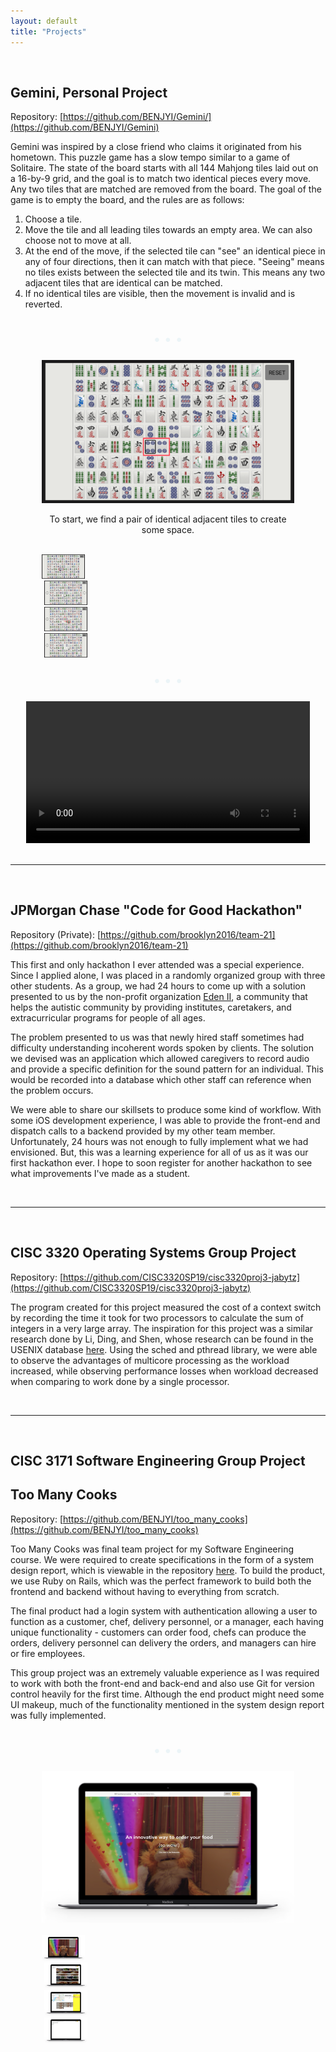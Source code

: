 ```yaml
---
layout: default
title: "Projects"
---
```


<br/>

## Gemini, Personal Project

Repository: [https://github.com/BENJYI/Gemini/](https://github.com/BENJYI/Gemini)

Gemini was inspired by a close friend who claims it originated from his hometown. This puzzle game has a slow tempo similar to a game of Solitaire. 
The state of the board starts with all 144 Mahjong tiles laid out on a 16-by-9 grid, and the goal is to match two identical pieces every move. Any two tiles that are matched are removed from the board. The goal of the game is to empty the board, and the rules are as follows:

1. Choose a tile.
2. Move the tile and all leading tiles towards an empty area. We can also choose not to move at all.
3. At the end of the move, if the selected tile can "see" an identical piece in any of four directions, then it can match with that piece. "Seeing" means no tiles exists between the selected tile and its twin. This means any two adjacent tiles that are identical can be matched.
4. If no identical tiles are visible, then the movement is invalid and is reverted.

<div style="text-align:center">
  <div style="display:inline-block">
    <p style="font-size:1.5em;color:rgba(218, 236, 242, 0.5)">
    • • •
    </p>
  </div>
</div>

<div style="width:100%;text-align:center;">
  <div style="width:80%;display:inline-block;text-align:center">
    <div>
      <img id="project-img" src="./images/mockup-1.png">
    </div>
    <div>
      <p id="project-text">
        To start, we find a pair of identical adjacent tiles to create some space.
      </p>
    </div>
    <br/>
    <div>
      <div class="project-preview" style="width:17%;">
        <img class="test-img" src="./images/mockup-1.png" onclick="myFunction(this,1);">
      </div>
      <div class="project-preview" style="width:17%;margin-left:1%">
        <img class="test-img" src="./images/mockup-2.png" onclick="myFunction(this,2);">
      </div>
      <div class="project-preview" style="width:17%;margin-left:1%">
        <img class="test-img" src="./images/mockup-3.png" onclick="myFunction(this,3);">
      </div>
      <div class="project-preview" style="width:17%;margin-left:1%">
        <img class="test-img" src="./images/mockup-4.png" onclick="myFunction(this,4);">
      </div>
    </div>
  </div>
</div>

<div style="text-align:center">
  <div style="display:inline-block">
    <p style="font-size:1.5em;color:rgba(218, 236, 242, 0.5)">
    • • •
    </p>
  </div>
</div>

<div style="width:100%;text-align:center">
  <div style="width:90%;display:inline-block;">
    <video style="width:100%;outline:none;" autoplay mute controls="controls">
      <source src="./images/gemini-test.mp4" type="video/mp4">
    </video>
  </div>
</div>

<br/>

---

<br/>

## JPMorgan Chase "Code for Good Hackathon"

Repository (Private): [https://github.com/brooklyn2016/team-21](https://github.com/brooklyn2016/team-21)

This first and only hackathon I ever attended was a special experience. Since I applied alone, I was placed in a randomly organized group with three other students. As a group, we had 24 hours to come up with a solution presented to us by the non-profit organization <a href="https://eden2.org/">Eden II</a>, a community that helps the autistic community by providing institutes, caretakers, and extracurricular programs for people of all ages. 

The problem presented to us was that newly hired staff sometimes had difficulty understanding incoherent words spoken by clients. The solution we devised was an application which allowed caregivers to record audio and provide a specific definition for the sound pattern for an individual. This would be recorded into a database which other staff can reference when the problem occurs.

We were able to share our skillsets to produce some kind of workflow. With some iOS development experience, I was able to provide the front-end and dispatch calls to a backend provided by my other team member. Unfortunately, 24 hours was not enough to fully implement what we had envisioned. But, this was a learning experience for all of us as it was our first hackathon ever. I hope to soon register for another hackathon to see what improvements I've made as a student.

<br/>

---

<br/>

## CISC 3320 Operating Systems Group Project

Repository: [https://github.com/CISC3320SP19/cisc3320proj3-jabytz](https://github.com/CISC3320SP19/cisc3320proj3-jabytz)

The program created for this project measured the cost of a context switch by recording the time it took for two processors to calculate the sum of integers in a very large array. The inspiration for this project was a similar research done by Li, Ding, and Shen, whose research can be found in the USENIX database <a href="https://www.usenix.org/legacy/events/expcs07/papers/2-li.pdf">here</a>. Using the sched and pthread library, we were able to observe the advantages of multicore processing as the workload increased, while observing performance losses when workload decreased when comparing to work done by a single processor.

<br/>

---

<br/>

## CISC 3171 Software Engineering Group Project
## Too Many Cooks

Repository: [https://github.com/BENJYI/too_many_cooks](https://github.com/BENJYI/too_many_cooks)

Too Many Cooks was final team project for my Software Engineering course. We were required to create specifications in the form of a system design report, which is viewable in the repository <a href="https://github.com/BENJYI/too_many_cooks/blob/master/SDR.pdf">here</a>. To build the product, we use Ruby on Rails, which was the perfect framework to build both the frontend and backend without having to everything from scratch. 

The final product had a login system with authentication allowing a user to function as a customer, chef, delivery personnel, or a manager, each having unique functionality - customers can order food, chefs can produce the orders, delivery personnel can delivery the orders, and managers can hire or fire employees.

This group project was an extremely valuable experience as I was required to work with both the front-end and back-end and also use Git for version control heavily for the first time. Although the end product might need some UI makeup, much of the functionality mentioned in the system design report was fully implemented.

<div style="text-align:center">
  <div style="display:inline-block">
    <p style="font-size:1.5em;color:rgba(218, 236, 242, 0.5)">
    • • •
    </p>
  </div>
</div>

<div style="width:100%;text-align:center;">
  <div style="width:80%;display:inline-block;text-align:center">
    <div>
      <img id="project-img2" src="./images/tmc-mockup-1.png">
    </div>
    <br/>
    <div>
      <div class="project-preview" style="width:17%;">
        <img class="test-img" src="./images/tmc-mockup-1.png" onclick="myFunction2(this);">
      </div>
      <div class="project-preview" style="width:17%;margin-left:1%">
        <img class="test-img" src="./images/tmc-mockup-2.png" onclick="myFunction2(this);">
      </div>
      <div class="project-preview" style="width:17%;margin-left:1%">
        <img class="test-img" src="./images/tmc-mockup-3.png" onclick="myFunction2(this);">
      </div>
      <div class="project-preview" style="width:17%;margin-left:1%">
        <img class="test-img" src="./images/tmc-mockup-4.png" onclick="myFunction2(this);">
      </div>
    </div>
  </div>
</div>

<br/>